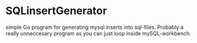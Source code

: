 # SQLinsertGenerator
simple Go program for generating mysql inserts into sql-files.
Probably a really unneccesary program as you can just loop inside mySQL-workbench.
